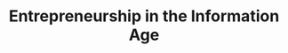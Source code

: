 ---
title: Entrepreneurship in the Information Age
number: COMM 493
credits: 3
academic-home: Comm
course-type: [Additional]
description:  
bulletin-link: https://bulletins.psu.edu/search/?search=%22comm+493%22
pathway-list: [Media for Civic Engagement]
---